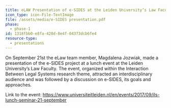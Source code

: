 ```yaml
---
title: eLAW Presentation of e-SIDES at the Leiden University’s Law Faculty
icon_type: icon-File-TextImage
file: /assets/media/e-SIDES presentation.pdf
phase:
  - phase-1
id: 1318fbb0-e8fa-428d-8e4f-04373dcb6fe4
resource-type:
  - presentations
---
```

<p>On September 21st the eLaw team member, Magdalena Jozwiak, made a presentation of the e-SIDES project at a lunch event at the Leiden University’s Law Faculty. The event, organized within the Interaction Between Legal Systems research theme, attracted an interdisciplinary audience and was followed by a discussion on e-SIDES, its goals and approaches.
</p>
<p>Link to the event: <a href="https://www.universiteitleiden.nl/en/events/2017/09/ils-lunch-seminar-21-september">https://www.universiteitleiden.nl/en/events/2017/09/ils-lunch-seminar-21-september</a>
</p>